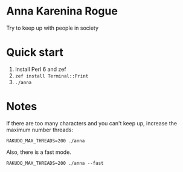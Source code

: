 # Anna Karenina Rogue

Try to keep up with people in society

# Quick start

1. Install Perl 6 and zef
2. `zef install Terminal::Print`
3. `./anna`

# Notes

If there are too many characters and you can't keep up,
increase the maximum number threads:

```
RAKUDO_MAX_THREADS=200 ./anna
```

Also, there is a fast mode.

```
RAKUDO_MAX_THREADS=200 ./anna --fast
```


